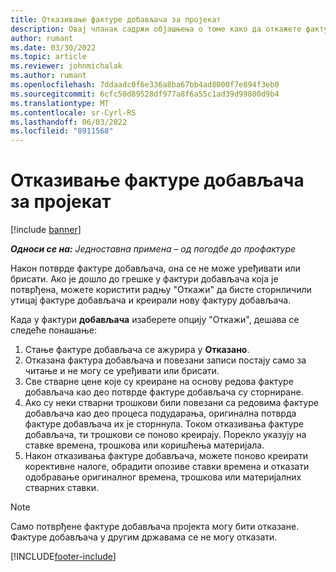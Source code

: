 ```yaml
---
title: Отказивање фактуре добављача за пројекат
description: Овај чланак садржи објашњења о томе како да откажете фактуру добављача пројекта у корпорацији Мицрософт Dynamics 365 Project Operations и финансијски утицај отказивања фактуре добављача пројекта.
author: rumant
ms.date: 03/30/2022
ms.topic: article
ms.reviewer: johnmichalak
ms.author: rumant
ms.openlocfilehash: 7ddaadc0f6e336a8ba67bb4ad8000f7e894f3eb0
ms.sourcegitcommit: 6cfc50d89528df977a8f6a55c1ad39d99800d9b4
ms.translationtype: MT
ms.contentlocale: sr-Cyrl-RS
ms.lasthandoff: 06/03/2022
ms.locfileid: "8911568"
---
```

# <a name="cancel-a-project-vendor-invoice"></a>Отказивање фактуре добављача за пројекат

[!include [banner](../../includes/dataverse-preview.md)]

_**Односи се на:** Једноставна примена – од погодбе до профактуре_

Након потврде фактуре добављача, она се не може уређивати или брисати. Ако је дошло до грешке у фактури добављача која је потврђена, можете користити радњу "Откажи" да бисте сторнличили утицај фактуре добављача и креирали нову фактуру добављача.

Када у фактури **добављача** изаберете опцију "Откажи", дешава се следеће понашање:

1. Стање фактуре добављача се ажурира у **Отказано**.
2. Отказана фактура добављача и повезани записи постају само за читање и не могу се уређивати или брисати.
3. Све стварне цене које су креиране на основу редова фактуре добављача као део потврде фактуре добављача су сторниране.
4. Ако су неки стварни трошкови били повезани са редовима фактуре добављача као део процеса подударања, оригинална потврда фактуре добављача их је сторннула. Током отказивања фактуре добављача, ти трошкови се поново креирају. Порекло указују на ставке времена, трошкова или коришћења материјала.
5. Након отказивања фактуре добављача, можете поново креирати корективне налоге, обрадити опозиве ставки времена и отказати одобравање оригиналног времена, трошкова или материјалних стварних ставки.

> [!NOTE]
> Само потврђене фактуре добављача пројекта могу бити отказане. Фактуре добављача у другим државама се не могу отказати.

[!INCLUDE[footer-include](../../includes/footer-banner.md)]
